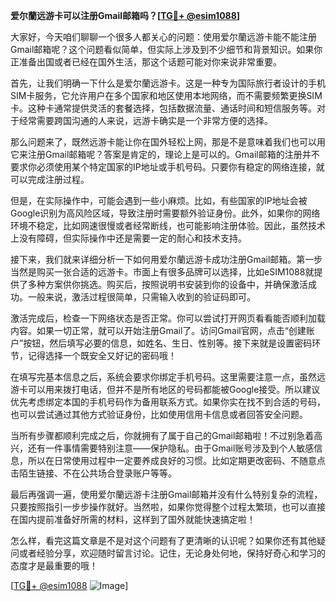 **爱尔蘭远游卡可以注册Gmail邮箱吗？[[TG💪+ @esim1088](https://t.me/s/esim1088)]**

大家好，今天咱们聊聊一个很多人都关心的问题：使用爱尔蘭远游卡能不能注册Gmail邮箱呢？这个问题看似简单，但实际上涉及到不少细节和背景知识。如果你正准备出国或者已经在国外生活，那这个话题可能对你来说非常重要。

首先，让我们明确一下什么是爱尔蘭远游卡。这是一种专为国际旅行者设计的手机SIM卡服务，它允许用户在多个国家和地区使用本地网络，而不需要频繁更换SIM卡。这种卡通常提供灵活的套餐选择，包括数据流量、通话时间和短信服务等。对于经常需要跨国沟通的人来说，远游卡确实是一个非常方便的选择。

那么问题来了，既然远游卡能让你在国外轻松上网，那是不是意味着我们也可以用它来注册Gmail邮箱呢？答案是肯定的，理论上是可以的。Gmail邮箱的注册并不要求你必须使用某个特定国家的IP地址或手机号码。只要你有稳定的网络连接，就可以完成注册过程。

但是，在实际操作中，可能会遇到一些小麻烦。比如，有些国家的IP地址会被Google识别为高风险区域，导致注册时需要额外验证身份。此外，如果你的网络环境不稳定，比如网速很慢或者经常断线，也可能影响注册体验。因此，虽然技术上没有障碍，但实际操作中还是需要一定的耐心和技术支持。

接下来，我们就来详细分析一下如何用爱尔蘭远游卡成功注册Gmail邮箱。第一步当然是购买一张合适的远游卡。市面上有很多品牌可以选择，比如eSIM1088就提供了多种方案供你挑选。购买后，按照说明书安装到你的设备中，并确保激活成功。一般来说，激活过程很简单，只需输入收到的验证码即可。

激活完成后，检查一下网络状态是否正常。你可以尝试打开网页看看能否顺利加载内容。如果一切正常，就可以开始注册Gmail了。访问Gmail官网，点击“创建账户”按钮，然后填写必要的信息，如姓名、生日、性别等。接下来就是设置密码环节，记得选择一个既安全又好记的密码哦！

在填写完基本信息之后，系统会要求你绑定手机号码。这里需要注意一点，虽然远游卡可以用来拨打电话，但并不是所有地区的号码都能被Google接受。所以建议优先考虑绑定本国的手机号码作为备用联系方式。如果你实在找不到合适的号码，也可以尝试通过其他方式验证身份，比如使用信用卡信息或者回答安全问题。

当所有步骤都顺利完成之后，你就拥有了属于自己的Gmail邮箱啦！不过别急着高兴，还有一件事情需要特别注意——保护隐私。由于Gmail账号涉及到个人敏感信息，所以在日常使用过程中一定要养成良好的习惯。比如定期更改密码、不随意点击陌生链接、不在公共场合登录账户等等。

最后再强调一遍，使用爱尔蘭远游卡注册Gmail邮箱并没有什么特别复杂的流程，只要按照指引一步步操作就好。当然啦，如果你觉得整个过程太繁琐，也可以直接在国内提前准备好所需的材料，这样到了国外就能快速搞定啦！

怎么样，看完这篇文章是不是对这个问题有了更清晰的认识呢？如果你还有其他疑问或者经验分享，欢迎随时留言讨论。记住，无论身处何地，保持好奇心和学习的态度才是最重要的哦！

[[TG💪+ @esim1088](https://t.me/s/esim1088) ![Image](https://i.postimg.cc/4NQfJmqS/Snipaste-2025-05-13-00-14-12.png)]